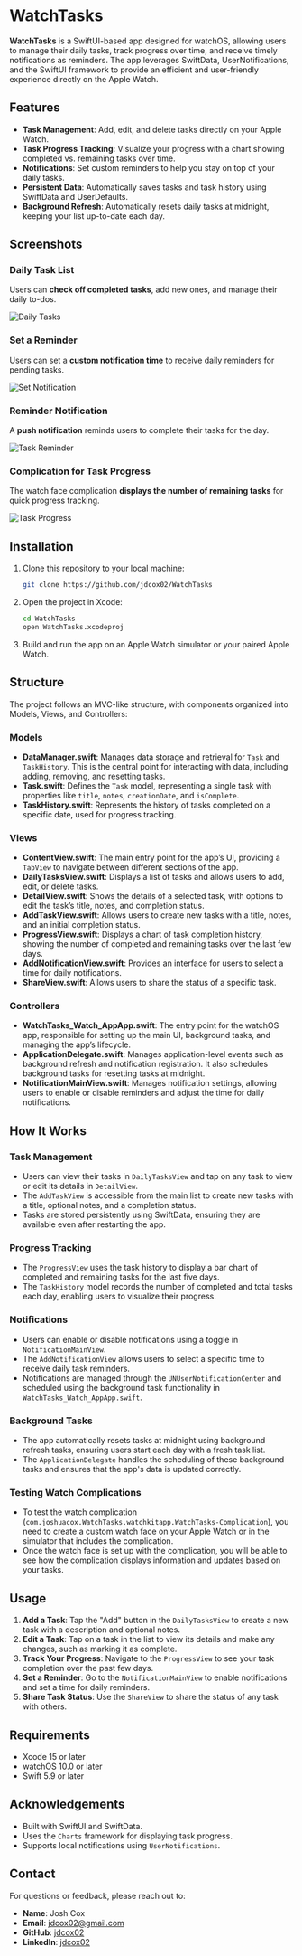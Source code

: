 # WatchTasks

**WatchTasks** is a SwiftUI-based app designed for watchOS, allowing users to manage their daily tasks, track progress over time, and receive timely notifications as reminders. The app leverages SwiftData, UserNotifications, and the SwiftUI framework to provide an efficient and user-friendly experience directly on the Apple Watch.

## Features

- **Task Management**: Add, edit, and delete tasks directly on your Apple Watch.
- **Task Progress Tracking**: Visualize your progress with a chart showing completed vs. remaining tasks over time.
- **Notifications**: Set custom reminders to help you stay on top of your daily tasks.
- **Persistent Data**: Automatically saves tasks and task history using SwiftData and UserDefaults.
- **Background Refresh**: Automatically resets daily tasks at midnight, keeping your list up-to-date each day.

## **Screenshots**  

### **Daily Task List**  
Users can **check off completed tasks**, add new ones, and manage their daily to-dos.  

![Daily Tasks](https://raw.githubusercontent.com/jdcox02/WatchTasks/main/images/daily_tasks.png)  

### **Set a Reminder**  
Users can set a **custom notification time** to receive daily reminders for pending tasks.  

![Set Notification](https://raw.githubusercontent.com/jdcox02/WatchTasks/main/images/set_reminder.png)  

### **Reminder Notification**  
A **push notification** reminds users to complete their tasks for the day.  

![Task Reminder](https://raw.githubusercontent.com/jdcox02/WatchTasks/main/images/reminder_notification.png)  

### **Complication for Task Progress**  
The watch face complication **displays the number of remaining tasks** for quick progress tracking.  

![Task Progress](https://raw.githubusercontent.com/jdcox02/WatchTasks/main/images/complication.png)

## Installation

1. Clone this repository to your local machine:
    ```bash
    git clone https://github.com/jdcox02/WatchTasks
    ```
2. Open the project in Xcode:
    ```bash
    cd WatchTasks
    open WatchTasks.xcodeproj
    ```
3. Build and run the app on an Apple Watch simulator or your paired Apple Watch.

## Structure

The project follows an MVC-like structure, with components organized into Models, Views, and Controllers:

### Models

- **DataManager.swift**: Manages data storage and retrieval for `Task` and `TaskHistory`. This is the central point for interacting with data, including adding, removing, and resetting tasks.
- **Task.swift**: Defines the `Task` model, representing a single task with properties like `title`, `notes`, `creationDate`, and `isComplete`.
- **TaskHistory.swift**: Represents the history of tasks completed on a specific date, used for progress tracking.

### Views

- **ContentView.swift**: The main entry point for the app’s UI, providing a `TabView` to navigate between different sections of the app.
- **DailyTasksView.swift**: Displays a list of tasks and allows users to add, edit, or delete tasks.
- **DetailView.swift**: Shows the details of a selected task, with options to edit the task’s title, notes, and completion status.
- **AddTaskView.swift**: Allows users to create new tasks with a title, notes, and an initial completion status.
- **ProgressView.swift**: Displays a chart of task completion history, showing the number of completed and remaining tasks over the last few days.
- **AddNotificationView.swift**: Provides an interface for users to select a time for daily notifications.
- **ShareView.swift**: Allows users to share the status of a specific task.

### Controllers

- **WatchTasks_Watch_AppApp.swift**: The entry point for the watchOS app, responsible for setting up the main UI, background tasks, and managing the app’s lifecycle.
- **ApplicationDelegate.swift**: Manages application-level events such as background refresh and notification registration. It also schedules background tasks for resetting tasks at midnight.
- **NotificationMainView.swift**: Manages notification settings, allowing users to enable or disable reminders and adjust the time for daily notifications.

## How It Works

### Task Management

- Users can view their tasks in `DailyTasksView` and tap on any task to view or edit its details in `DetailView`.
- The `AddTaskView` is accessible from the main list to create new tasks with a title, optional notes, and a completion status.
- Tasks are stored persistently using SwiftData, ensuring they are available even after restarting the app.

### Progress Tracking

- The `ProgressView` uses the task history to display a bar chart of completed and remaining tasks for the last five days.
- The `TaskHistory` model records the number of completed and total tasks each day, enabling users to visualize their progress.

### Notifications

- Users can enable or disable notifications using a toggle in `NotificationMainView`.
- The `AddNotificationView` allows users to select a specific time to receive daily task reminders.
- Notifications are managed through the `UNUserNotificationCenter` and scheduled using the background task functionality in `WatchTasks_Watch_AppApp.swift`.

### Background Tasks

- The app automatically resets tasks at midnight using background refresh tasks, ensuring users start each day with a fresh task list.
- The `ApplicationDelegate` handles the scheduling of these background tasks and ensures that the app's data is updated correctly.

### Testing Watch Complications

- To test the watch complication (`com.joshuacox.WatchTasks.watchkitapp.WatchTasks-Complication`), you need to create a custom watch face on your Apple Watch or in the simulator that includes the complication.
- Once the watch face is set up with the complication, you will be able to see how the complication displays information and updates based on your tasks.

## Usage

1. **Add a Task**: Tap the "Add" button in the `DailyTasksView` to create a new task with a description and optional notes.
2. **Edit a Task**: Tap on a task in the list to view its details and make any changes, such as marking it as complete.
3. **Track Your Progress**: Navigate to the `ProgressView` to see your task completion over the past few days.
4. **Set a Reminder**: Go to the `NotificationMainView` to enable notifications and set a time for daily reminders.
5. **Share Task Status**: Use the `ShareView` to share the status of any task with others.

## Requirements

- Xcode 15 or later
- watchOS 10.0 or later
- Swift 5.9 or later

## Acknowledgements

- Built with SwiftUI and SwiftData.
- Uses the `Charts` framework for displaying task progress.
- Supports local notifications using `UserNotifications`.

## Contact

For questions or feedback, please reach out to:

- **Name**: Josh Cox
- **Email**: [jdcox02@gmail.com](mailto:jdcox02@gmail.com)
- **GitHub**: [jdcox02](https://github.com/jdcox02)
- **LinkedIn**: [jdcox02](https://www.linkedin.com/in/jdcox02)
